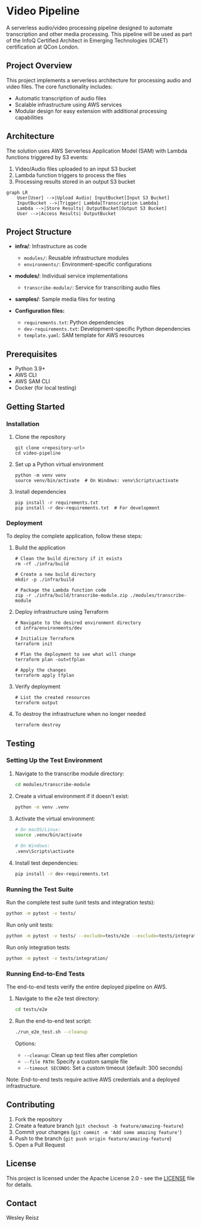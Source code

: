 # Video Pipeline

A serverless audio/video processing pipeline designed to automate transcription and other media processing. This pipeline will be used as part of the InfoQ Certified Architect in Emerging Technologies (ICAET) certification at QCon London. 

## Project Overview

This project implements a serverless architecture for processing audio and video files. The core functionality includes:

- Automatic transcription of audio files
- Scalable infrastructure using AWS services
- Modular design for easy extension with additional processing capabilities

## Architecture

The solution uses AWS Serverless Application Model (SAM) with Lambda functions triggered by S3 events:

1. Video/Audio files uploaded to an input S3 bucket
2. Lambda function triggers to process the files
3. Processing results stored in an output S3 bucket

```mermaid
graph LR
    User[User] -->|Upload Audio| InputBucket[Input S3 Bucket]
    InputBucket -->|Trigger| Lambda[Transcription Lambda]
    Lambda -->|Store Results| OutputBucket[Output S3 Bucket]
    User -->|Access Results| OutputBucket
```

## Project Structure

- **infra/**: Infrastructure as code
  - `modules/`: Reusable infrastructure modules
  - `environments/`: Environment-specific configurations

- **modules/**: Individual service implementations
  - `transcribe-module/`: Service for transcribing audio files

- **samples/**: Sample media files for testing

- **Configuration files:**
  - `requirements.txt`: Python dependencies
  - `dev-requirements.txt`: Development-specific Python dependencies
  - `template.yaml`: SAM template for AWS resources

## Prerequisites

- Python 3.9+
- AWS CLI
- AWS SAM CLI
- Docker (for local testing)

## Getting Started

### Installation

1. Clone the repository
   ```
   git clone <repository-url>
   cd video-pipeline
   ```

2. Set up a Python virtual environment
   ```
   python -m venv venv
   source venv/bin/activate  # On Windows: venv\Scripts\activate
   ```

3. Install dependencies
   ```
   pip install -r requirements.txt
   pip install -r dev-requirements.txt  # For development
   ```

### Deployment

To deploy the complete application, follow these steps:

1. Build the application
   ```
   # Clean the build directory if it exists
   rm -rf ./infra/build
   
   # Create a new build directory
   mkdir -p ./infra/build
   
   # Package the Lambda function code
   zip -r ./infra/build/transcribe-module.zip ./modules/transcribe-module
   ```

2. Deploy infrastructure using Terraform
   ```
   # Navigate to the desired environment directory
   cd infra/environments/dev
   
   # Initialize Terraform
   terraform init
   
   # Plan the deployment to see what will change
   terraform plan -out=tfplan
   
   # Apply the changes
   terraform apply tfplan
   ```

3. Verify deployment
   ```
   # List the created resources
   terraform output
   ```

4. To destroy the infrastructure when no longer needed
   ```
   terraform destroy
   ```

## Testing

### Setting Up the Test Environment

1. Navigate to the transcribe module directory:
   ```bash
   cd modules/transcribe-module
   ```

2. Create a virtual environment if it doesn't exist:
   ```bash
   python -m venv .venv
   ```

3. Activate the virtual environment:
   ```bash
   # On macOS/Linux:
   source .venv/bin/activate
   
   # On Windows:
   .venv\Scripts\activate
   ```

4. Install test dependencies:
   ```bash
   pip install -r dev-requirements.txt
   ```

### Running the Test Suite

Run the complete test suite (unit tests and integration tests):
```bash
python -m pytest -v tests/
```

Run only unit tests:
```bash
python -m pytest -v tests/ --exclude=tests/e2e --exclude=tests/integration
```

Run only integration tests:
```bash
python -m pytest -v tests/integration/
```

### Running End-to-End Tests

The end-to-end tests verify the entire deployed pipeline on AWS.

1. Navigate to the e2e test directory:
   ```bash
   cd tests/e2e
   ```

2. Run the end-to-end test script:
   ```bash
   ./run_e2e_test.sh --cleanup
   ```

   Options:
   - `--cleanup`: Clean up test files after completion
   - `--file PATH`: Specify a custom sample file
   - `--timeout SECONDS`: Set a custom timeout (default: 300 seconds)

Note: End-to-end tests require active AWS credentials and a deployed infrastructure.

## Contributing

1. Fork the repository
2. Create a feature branch (`git checkout -b feature/amazing-feature`)
3. Commit your changes (`git commit -m 'Add some amazing feature'`)
4. Push to the branch (`git push origin feature/amazing-feature`)
5. Open a Pull Request

## License

This project is licensed under the Apache License 2.0 - see the [LICENSE](LICENSE) file for details.

## Contact

Wesley Reisz